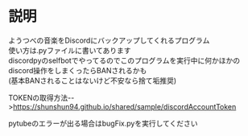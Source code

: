 # 説明
ようつべの音楽をDiscordにバックアップしてくれるプログラム  
使い方は.pyファイルに書いてあります  
discordpyのselfbotでやってるのでこのプログラムを実行中に何かほかのdiscord操作をしまくったらBANされるかも  
(基本BANされることはないけど不安なら捨て垢推奨)  
  
TOKENの取得方法-->https://shunshun94.github.io/shared/sample/discordAccountToken  

pytubeのエラーが出る場合はbugFix.pyを実行してください
